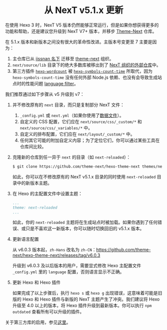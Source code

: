 <h1 align="center">从 NexT v5.1.x 更新</h1>

在使用 Hexo 3 时，NexT V5 版本仍然能够正常运行，但是如果你想获得更多的功能和帮助，还是建议您升级到 NexT V7+ 版本，并移步 [Theme-Next](https://github.com/theme-next/hexo-theme-next) 仓库。

在 5.1.x 版本和新版本之间没有很大的革命性改进。主版本号变更至 7 主要是因为：

1. 主仓库已从 [iissnan 名下](https://github.com/iissnan/hexo-theme-next) 迁移至 [theme-next](https://github.com/theme-next) 组织。
2. `next/source/lib` 目录下的绝大多数库被移出到了 [NexT 组织的外部仓库](https://github.com/theme-next)中。
3. 第三方插件 [`hexo-wordcount`](https://github.com/willin/hexo-wordcount) 被 [`hexo-symbols-count-time`](https://github.com/theme-next/hexo-symbols-count-time) 所取代，因为 `hexo-symbols-count-time` 没有任何外部 Node.js 依赖、也没有会导致生成站点时的性能问题 [language filter](https://github.com/willin/hexo-wordcount/issues/7)。

我们推荐通过如下步骤从 v5 升级到 v7：

1. 并不修改原有的 `next` 目录，而只是复制部分 NexT 文件：
    1. `_config.yml` 或 `next.yml`（如果你使用了[数据文件](CONFIGURATION.md)）。
    2. 自定义的 CSS 配置，它们应在 `next/source/css/_custom/*` 和 `next/source/css/_variables/*` 中。
    3. 自定义的排布配置，它们应在 `next/layout/_custom/*` 中。
    4. 任何其它可能的附加自定义内容；为了定位它们，你可以通过某些工具在仓库间比较。
2. 克隆新的仓库到任一异于 `next` 的目录（如 `next-reloaded`）：
    ```sh
    $ git clone https://github.com/theme-next/hexo-theme-next themes/next-reloaded
    ```
    如此，你可以在不修改原有的 NexT v5.1.x 目录的同时使用 `next-reloaded` 目录中的新版本主题。
3. 在 Hexo 的主配置文件中设置主题：
    ```yml
    ...
    theme: next-reloaded
    ...
    ```
    如此，你的 `next-reloaded` 主题将在生成站点时被加载。如果你遇到了任何错误、或只是不喜欢这一新版本，你可以随时切换回旧的 v5.1.x 版本。

4. 更新语言配置

    从 v6.0.3 版本起，`zh-Hans` 改名为 `zh-CN`：https://github.com/theme-next/hexo-theme-next/releases/tag/v6.0.3

    升级到 v6.0.3 及以后版本的用户，需要显式修改 Hexo 主配置文件 `_config.yml` 里的 `language` 配置，否则语言显示不正确。
5. 更新 Hexo 和 Hexo 插件

    如果完成了以上步骤后，执行 `hexo s` 或 `hexo g` 出现错误，这意味着可能是旧版的 Hexo 和 Hexo 插件与新版的 NexT 主题产生了冲突。我们建议将 Hexo 升级至 4.0 以上的版本，将 Hexo 插件升级到最新版本。你可以执行 `npm outdated` 查看所有可以升级的插件。

关于第三方库的启用，参见[这里](https://github.com/theme-next/hexo-theme-next/blob/master/docs/zh-CN/INSTALLATION.md#插件)。
